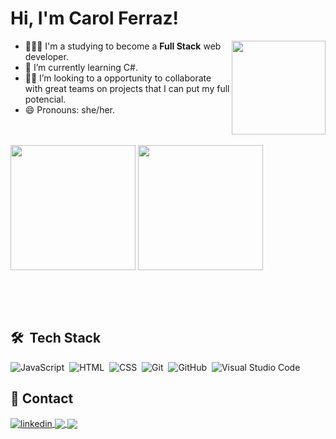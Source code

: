 ### <h1 align="left">Hi, I'm Carol Ferraz!</h1>

<a href="https://github.com/carolferraz">
<img align="right" height="150rem" src="https://media.giphy.com/media/26xBwdIuRJiAIqHwA/giphy.gif"></a>

- 👩🏽‍💻 I'm a studying to become a <b>Full Stack</b>  web developer.
- 🌱 I’m currently learning C#.
- 🤝🏽 I’m looking to a opportunity to collaborate with great teams on projects that I can put my full potencial.
- 😄 Pronouns: she/her.
<br><br><br>

<div style="display: inline-block" aligh="center">
<img align="center" height="200rem" src="https://github-readme-stats.vercel.app/api?username=carolferraz&show_icons=true&theme=onedark">
<img align="center" height="200rem" src="https://github-readme-stats.vercel.app/api/top-langs/?username=carolferraz&theme=onedark&layout=compact)](https://github.com/anuraghazra/github-readme-stats">
</div>



<br><br><br>
## 🛠 &nbsp;Tech Stack

![JavaScript](https://img.shields.io/badge/-JavaScript-EEEFF0?style=flat&logo=javascript)&nbsp;
![HTML](https://img.shields.io/badge/-HTML-EEEFF0?style=flat&logo=HTML5)&nbsp;
![CSS](https://img.shields.io/badge/-CSS-EEEFF0?style=flat&logo=CSS3&logoColor=1572B6)&nbsp;
![Git](https://img.shields.io/badge/-Git-EEEFF0?style=flat&logo=git)&nbsp;
![GitHub](https://img.shields.io/badge/-GitHub-EEEFF0?style=flat&logo=github)&nbsp;
![Visual Studio Code](https://img.shields.io/badge/-Visual%20Studio%20Code-EEEFF0?style=flat&logo=visual-studio-code&logoColor=007ACC)&nbsp;

## 📲 Contact


<a href="https://www.linkedin.com/in/caroline-fferraz/" target="_blank">
  <img align="center" src="https://img.shields.io/badge/-LinkedIn-0e76a8?style=flat&logo=linkedin" alt="linkedin"/>
<a href="mailto:fferraz.carol@gmail.com" target="_blank">
  <img align="center" src="https://img.shields.io/badge/-Gmail-EEEFF0?style=flat&logo=gmail"/>
<a href="https://www.instagram.com/umafigueiranomundo/" target="_blank">
  <img align="center" src="https://img.shields.io/badge/-Instagram-e56969?style=flat&logo=instagram"/>

<!--
**carolferraz/carolferraz** is a ✨ _special_ ✨ repository because its `README.md` (this file) appears on your GitHub profile.

Here are some ideas to get you started:

- 🔭 I’m currently working on ...
- 🌱 I’m currently learning ...
- 👯 I’m looking to collaborate on ...
- 🤔 I’m looking for help with ...
- 💬 Ask me about ...
- 📫 How to reach me: ...
- 😄 Pronouns: ...
- ⚡ Fun fact: ...

![Anurag's GitHub stats](https://github-readme-stats.vercel.app/api?username=carolferraz&show_icons=true&theme=onedark) [![Top Langs](https://github-readme-stats.vercel.app/api/top-langs/?username=carolferraz&theme=onedark&layout=compact)](https://github.com/anuraghazra/github-readme-stats)

-->

